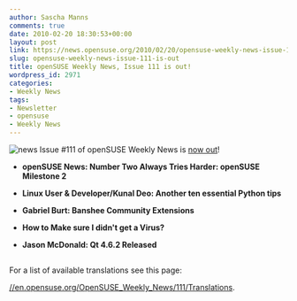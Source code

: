 ```yaml
---
author: Sascha Manns
comments: true
date: 2010-02-20 18:30:53+00:00
layout: post
link: https://news.opensuse.org/2010/02/20/opensuse-weekly-news-issue-111-is-out/
slug: opensuse-weekly-news-issue-111-is-out
title: openSUSE Weekly News, Issue 111 is out!
wordpress_id: 2971
categories:
- Weekly News
tags:
- Newsletter
- opensuse
- Weekly News
---
```


![news](//static.opensuse.org/images/knewsticker.png) Issue #111 of openSUSE Weekly News is [now out](//en.opensuse.org/OpenSUSE_Weekly_News/111)!



	
  * **openSUSE News: Number Two Always  Tries Harder: openSUSE Milestone 2**

	
  * **Linux User & Developer/Kunal  Deo: Another ten essential Python tips**

	
  * **Gabriel Burt: Banshee Community  Extensions**

	
  * **How to Make sure I didn't get a  Virus?**

	
  * **Jason McDonald: Qt 4.6.2 Released**





## 






For a list of available translations see this page:

[//en.opensuse.org/OpenSUSE_Weekly_News/111/Translations](//en.opensuse.org/OpenSUSE_Weekly_News/111/Translations).
